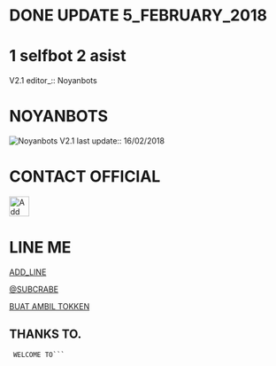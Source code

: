 # DONE UPDATE 5_FEBRUARY_2018

# 1 selfbot 2 asist
V2.1 editor_::
Noyanbots
# NOYANBOTS
![Noyanbots](noyanbots.png)
V2.1 last update::
16/02/2018
# CONTACT OFFICIAL

<a href="https://line.me/R/ti/p/~xnoyanx"><img height="36" border="0" alt="Add Friend" src="https://scdn.line-apps.com/n/line_add_friends/btn/en.png"></a>

# LINE ME

[ADD_LINE](http://line.me/ti/p/~xnoyanx)


[@SUBCRABE]()

[BUAT AMBIL TOKKEN](http://101.255.95.249:6969)

## THANKS TO.
```=========
 WELCOME TO```
